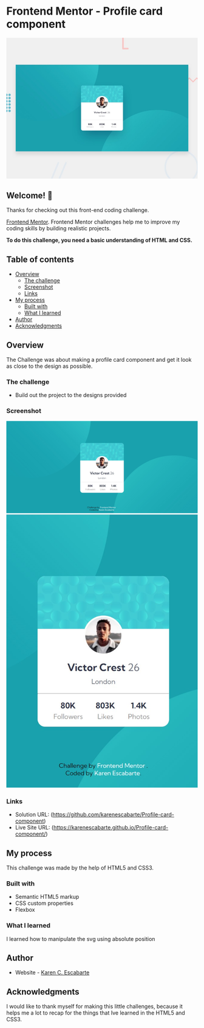 
# Frontend Mentor - Profile card component

![Design preview for the Profile card component coding challenge](./design/desktop-preview.jpg)

## Welcome! 👋

Thanks for checking out this front-end coding challenge.

[Frontend Mentor](https://www.frontendmentor.io). Frontend Mentor challenges help me to improve my coding skills by building realistic projects. 


**To do this challenge, you need a basic understanding of HTML and CSS.**

## Table of contents

- [Overview](#overview)
  - [The challenge](#the-challenge)
  - [Screenshot](#screenshot)
  - [Links](#links)
- [My process](#my-process)
  - [Built with](#built-with)
  - [What I learned](#what-i-learned)
- [Author](#author)
- [Acknowledgments](#acknowledgments)

## Overview

The Challenge was about making a profile card component and get it look as close to the design as possible.

### The challenge

- Build out the project to the designs provided

### Screenshot

![](./screenshots/desktop.jpg)
![](./screenshots/mobile.jpg)


### Links

- Solution URL: (https://github.com/karenescabarte/Profile-card-component)
- Live Site URL: (https://karenescabarte.github.io/Profile-card-component/)

## My process
This challenge was made by the help of HTML5 and CSS3. 

### Built with

- Semantic HTML5 markup
- CSS custom properties
- Flexbox

### What I learned
I learned how to manipulate the svg using absolute position

## Author

- Website - [Karen C. Escabarte](https://github.com/karenescabarte)

## Acknowledgments

I would like to thank myself for making this little challenges, because it helps me a lot to recap for the things that Ive learned in the HTML5 and CSS3.



